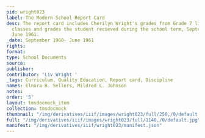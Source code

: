 ```yaml
---
pid: wright023
label: The Modern School Report Card
desc: The report card includes Cherilyn Wright's grades from Grade 7 listing the different
  classes and grades the student recieved during the school term, September 1960-
  June 1961.
_date: September 1960- June 1961
rights:
format:
type: School Documents
source:
publisher:
contributor: 'Liv Wright '
_tags: Curriculum, Quality Education, Report card, Discipline
names: Elnora B. Sellers, Mildred L. Johnson
notes:
order: '5'
layout: tmsdocmock_item
collection: tmsdocmock
thumbnail: "/img/derivatives/iiif/images/wright023/full/250,/0/default.jpg"
full: "/img/derivatives/iiif/images/wright023/full/1140,/0/default.jpg"
manifest: "/img/derivatives/iiif/wright023/manifest.json"
---
```

